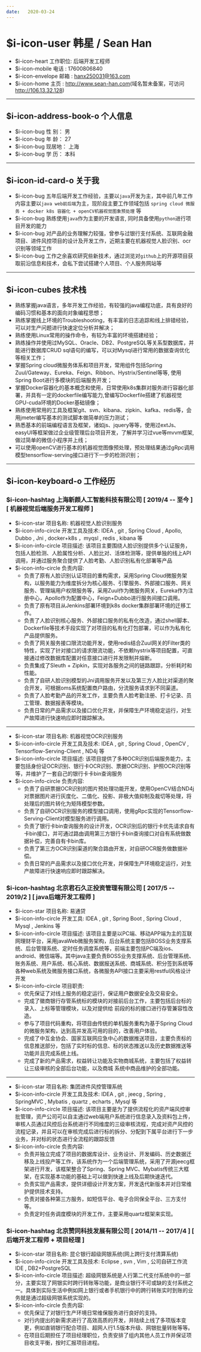 ```yaml
---
date:   2020-03-24
---
```


# $i-icon-user 韩星 / Sean Han

* $i-icon-heart 工作职位: 后端开发工程师
* $i-icon-mobile 电话 : 17600806840
* $i-icon-envelope 邮箱 : <hanx250031@163.com>
* $i-icon-home 主页 : <http://www.sean-han.com>(域名暂未备案，可访问<http://106.13.32.128>)

---

## $i-icon-address-book-o 个人信息

* $i-icon-bug  性 别： 男
* $i-icon-bug  年 龄： 27 
* $i-icon-bug  现居地： 上海 
* $i-icon-bug  学 历： 本科

---
## $i-icon-id-card-o  关于我

* $i-icon-bug 五年后端开发工作经验，主要以`java`开发为主，其中前几年工作内容主要以`java web前后端`为主，现阶段主要工作领域包括 `spring cloud 微服务 + docker k8s 容器化 + openCV机器视觉图象预处理` 等
* $i-icon-bug 熟练使用`java`作为主要的开发语言, 同时具备使用`python`进行项目开发的能力
* $i-icon-bug 对产品的业务理解力较强，曾参与过银行支付系统、互联网金融项目、进件风控项目的设计及开发工作，近期主要在机器视觉人脸识别、ocr识别等领域工作
* $i-icon-bug 工作之余喜欢研究些新技术，通过浏览对`github`上的开源项目获取前沿信息和技术，会私下尝试搭建个人项目、个人服务网站等

---
## $i-icon-cubes 技术栈
 
* 熟练掌握java语言，多年开发工作经验，有较强的java编程功底，具有良好的编码习惯和基本的面向对象编程思想；
* 熟练掌握线上环境的Troubleshooting，有丰富的日志追踪和线上排错经验，可以对生产问题进行快速定位分析并解决；
* 熟练使用Linux常用的操作命令，有较为丰富的环境搭建经验；
* 熟练操作并使用过MySQL、Oracle、DB2、PostgreSQL等关系型数据库，并能进行数据库CRUD sql语句的编写，可以对Mysql进行常用的数据查询优化等相关工作；
* 掌握Spring cloud微服务体系和项目开发，常用组件包括Spring Zuul/Gateway、Eureka、Feign、Ribbon、Hystrix/Sentinel等等, 使用Spring Boot进行多模块的后端服务开发；
* 掌握Docker容器化的基本概念和使用，日常使用k8s集群对服务进行容器化部署，并具有一定的dockerfile编写能力,曾编写Dockerfile搭建了机器视觉GPU-cuda环境的Docker基础镜像；
* 熟练使用常用的工具及框架git、svn、kibana、zipkin、kafka、redis等，会用jmeter编写基本的测试脚本做简单的压力测试；
* 熟悉基本的前端编程语言及框架，诸如js、jquery等等，使用过extJs、easyUI等框架做过企业级管理后台项目开发，了解并学习过vue等mvvm框架, 做过简单的微信小程序并上线；
* 可以使用openCV进行基本的机器视觉图像预处理，预处理结果通过gRpc调用模型tensorflow-serving接口进行下一步的检测识别；

---

## $i-icon-keyboard-o 工作经历

### $i-icon-hashtag 上海新颜人工智能科技有限公司 [ 2019/4 -- 至今 ] [ 机器视觉后端服务开发工程师 ]

* $i-icon-star 项目名称: 机器视觉人脸识别服务
* $i-icon-info-circle 开发工具及技术: IDEA , git , Spring Cloud , Apollo, Dubbo , Jni , docker+k8s ，myqsl , redis , kibana 等
* $i-icon-info-circle 项目描述: 该项目主要围绕人脸识别提供多个认证服务，包括人脸检测、人脸属性分析、人脸比对、活体检测等，提供单独的线上API调用，并通过服务聚合提供了人脸考勤、人脸识别私有化部署等产品 
* $i-icon-info-circle 负责内容: 
    * 负责了原有人脸识别认证项目的重构需求，采用Spring Cloud微服务架构，以服务能力为维度拆分为核心服务、引擎服务、外部接口服务、网关服务、管理端用户权限服务等，采用Zuul作为微服务网关，Eureka作为注册中心，Apollo作为配置中心，Feign+Dubbo进行服务间接口调用。
    * 负责了原有项目从Jenkins部署环境到k8s docker集群部署环境的迁移工作。
	* 负责了人脸识别核心服务、外部接口服务的私有化改造，通过shell脚本、Dockerfile等技术手段实现了对项目的私有化打包部署，可以作为私有化产品提供服务。
    * 负责了网关服务接口限流功能开发，使用redis结合Zuul网关的Filter类的特性，实现了针对接口的请求限流功能，不依赖hystrix等项目配置，可直接通过修改数据库配置对任意接口进行并发限制并熔断。
	* 负责集成了Sleuth + Zipkin，实现对各服务之间的链路跟踪，分析耗时和性能。
    * 负责了自研人脸识别模型的Jni调用服务开发以及第三方人脸比对渠道的聚合开发，可根据oms系统配置商户路由，分流服务请求到不同渠道。
    * 负责了人脸考勤产品的开发工作，主要负责人脸考勤注册、打卡记录、员工管理、数据报表等模块。
	* 负责日常的产品需求以及接口优化开发，并保障生产环境稳定运行，对生产故障进行快速响应即时跟踪解决。
	
 ---

* $i-icon-star 项目名称: 机器视觉OCR识别服务
* $i-icon-info-circle 开发工具及技术: IDEA , git , Spring Cloud , OpenCV , Tensorflow-Serving-Client , ND4j 等
* $i-icon-info-circle 项目描述: 该项目提供了多种OCR识别后端服务能力，主要包括身份证OCR识别、银行卡OCR识别、票据OCR识别、护照OCR识别等等，并维护了一套自己的银行卡卡bin查询服务
* $i-icon-info-circle 负责内容: 
    * 负责了自研票据OCR识别的图片预处理功能开发，使用OpenCV结合ND4j对票据图片进行灰度化、二值化、投影、非极大值抑制及裁切等处理，将处理后的图片转化为矩阵模型参数。
    * 负责了自研OCR识别服务的模型接口调用，使用gRpc实现的Tensorflow-Serving-Client对模型服务进行调用。
	* 负责了银行卡bin查询服务的设计开发，OCR识别后的银行卡优先请求自有卡bin接口，并可通过路由调用第三方银行卡bin查询接口对自有系统做数据补偿，完善自有卡bin库。
    * 负责了第三方OCR识别渠道的聚合路由开发，对自研OCR服务做数据补偿。
	* 负责日常的产品需求以及接口优化开发，并保障生产环境稳定运行，对生产故障进行快速响应即时跟踪解决。

 
### $i-icon-hashtag 北京君石久正投资管理有限公司 [ 2017/5 -- 2019/2 ] [ java后端开发工程师 ] 

* $i-icon-star 项目名称: 易通贷
* $i-icon-info-circle 开发工具: IDEA , git , Spring Boot , Spring Cloud , Mysql , Jenkins 等
* $i-icon-info-circle 项目描述: 该项目主要是以PC端、移动APP端为主的互联网理财平台，采用javaWeb微服务架构，后台系统主要包括BOSS业务支撑系统、后台管理系统、定时任务调度系统等，前端主要包括PC端及ios、android、微信端等。其中java主要负责BOSS业务支撑系统、后台管理系统、账务系统、用户系统、核心系统、数据报送系统、商城系统、积分签到系统等各种web系统及微服务接口系统，各微服务API接口主要采用restful风格设计开发
* $i-icon-info-circle 项目职责: 
    * 优先保证了对线上服务的稳定运行，保证用户数据安全及交易安全。
    * 完成了徽商银行存管系统标的模块的对接前后台工作，主要包括后台标的录入、上标等管理模块，以及对提供给 前段的标的接口进行存管兼容性改造。
	* 参与了项目代码重构，将项目由传统的单机服务重构为基于Spring Cloud的微服务架构，达到高并发高可用的目的，改善用户体验。
	* 完成了中互金协会、国家互联网应急中心的数据推送项目，主要负责标的信息推送部分，包括了实时标的信息、标的状态推送以及历史数据推送等功能并且完成系统上线。
	* 完成了新的产品需求，权益转让功能及实物商城系统，主要包括了权益转让三级审核的全部后台功能，以及商城 系统中商品维护的全部功能。
	
---
	
* $i-icon-star 项目名称: 集团进件风控管理系统
* $i-icon-info-circle 开发工具及技术: IDEA , git , jeecg , Spring , SpringMVC , Mybatis , quartz , echarts , Mysql 等
* $i-icon-info-circle 项目描述: 该项目主要是为了提供流程化的资产端风控审批管理，资产公司可以自主通过web端用户系统进行信息录入及资料包上传，审核人员通过风控后台系统进行不同维度的三级审核流程，完成对资产风控的流程记录，并且可以在审核完成后进行标的拆分、分配到下属平台进行下一步业务，并对标的状态进行全流程的跟踪反馈
* $i-icon-info-circle 负责内容: 
    * 负责并独立完成了项目的数据库设计、业务设计、开发编码、历史数据迁移及上线投产等工作，该系统作为一个后端管理系统，采用了开源jeecg框架进行开发，该框架整合了Spring、Spring MVC、Mybatis传统三大框架，在实现基本功能的基础上可以做到快速上线及后期快速迭代。
    * 负责实现产品需求，提供详细设计开发方案，开发迭代新版本并对日常维护提供技术支持。
	* 负责对接各种第三方服务，如短信平台、电子合同保全平台、三方支付等。
	* 负责定时任务调度模块的开发工作，主要采用quartz框架来实现。

### $i-icon-hashtag 北京赞同科技发展有限公司 [ 2014/11 -- 2017/4 ] [ 后端开发工程师 + 项目经理 ]

* $i-icon-star 项目名称: 昆仑银行超级网银系统(网上跨行支付清算系统)
* $i-icon-info-circle 开发工具及技术: Eclipse , svn , Vim , 公司自研工作流IDE , DB2+PostgreSQL 
* $i-icon-info-circle 项目描述: 超级网银系统是人行第二代支付系统中的一部分，主要实现了网银实时跨行转账等功能，是商业银行不可或缺的支付系统之一。具体到实际生活中例如网上银行或者手机银行中的跨行转账实时到账的业务就是通过超级网银系统实现的。
* $i-icon-info-circle 负责内容: 
    * 优先保证了对银行生产环境日常维保服务进行良好的支持。
    * 对行内提出的新需求进行了高效高质的开发，并陆续上线了多项版本变更，例如直销银行配合项目、超网人行1.5版本升级、网银批量转账等等。
    * 在项目后期担任了项目经理职位，负责安排了组内其他人员工作并保证项目收支平衡，按时汇报项目进程。
